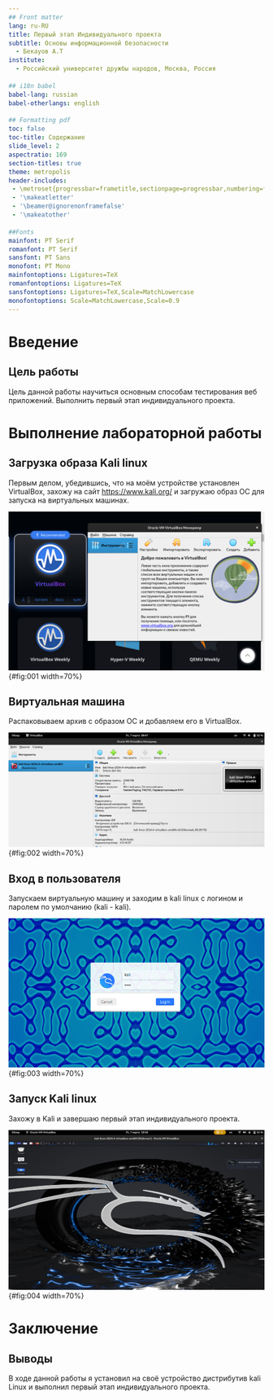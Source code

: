 ```yaml
---
## Front matter
lang: ru-RU
title: Первый этап Индивидуального проекта
subtitle: Основы информационной безопасности
  - Бекауов А.Т
institute:
  - Российский университет дружбы народов, Москва, Россия

## i18n babel
babel-lang: russian
babel-otherlangs: english

## Formatting pdf
toc: false
toc-title: Содержание
slide_level: 2
aspectratio: 169
section-titles: true
theme: metropolis
header-includes:
 - \metroset{progressbar=frametitle,sectionpage=progressbar,numbering=fraction}
 - '\makeatletter'
 - '\beamer@ignorenonframefalse'
 - '\makeatother'

##Fonts
mainfont: PT Serif
romanfont: PT Serif
sansfont: PT Sans
monofont: PT Mono
mainfontoptions: Ligatures=TeX
romanfontoptions: Ligatures=TeX
sansfontoptions: Ligatures=TeX,Scale=MatchLowercase
monofontoptions: Scale=MatchLowercase,Scale=0.9
---
```


# Введение

## Цель работы

Цель данной работы научиться основным способам тестирования веб приложений. Выполнить первый этап индивидуального проекта.


# Выполнение лабораторной работы

## Загрузка образа Kali linux

Первым делом, убедившись, что на моём устройстве установлен VirtualBox, захожу на сайт https://www.kali.org/  и загружаю образ ОС для запуска на виртуальных машинах.

![](image/1.png){#fig:001 width=70%}

## Виртуальная машина

Распаковываем архив с образом ОС и добавляем его в VirtualBox.

![](image/2.png){#fig:002 width=70%}

## Вход в пользователя

Запускаем виртуальную машину и заходим в kali linux с логином и паролем по умолчанию (kali - kali).

![](image/3.png){#fig:003 width=70%}

## Запуск Kali linux

Захожу в Kali и завершаю первый этап индивидуального проекта.

![](image/4.png){#fig:004 width=70%}


# Заключение

## Выводы

В ходе данной работы я установил на своё устройство дистрибутив kali Linux и выполнил первый этап индивидуального проекта.


